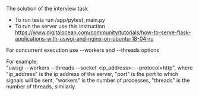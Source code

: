 The solution of the interview task

* To run tests run /app/pytest_main.py
* To run the server use this instruction https://www.digitalocean.com/community/tutorials/how-to-serve-flask-applications-with-uswgi-and-nginx-on-ubuntu-18-04-ru


For concurrent execution use --workers and --threads options 

For example:  
"uwsgi --workers <workers> --threads <threads> --socket <ip_address>:<port> --protocol=http",
  where "ip_address" is the ip address of the server, "port" is the port to which signals will be sent, "workers" is the number of processes, "threads" is the number of threads, similarly.
